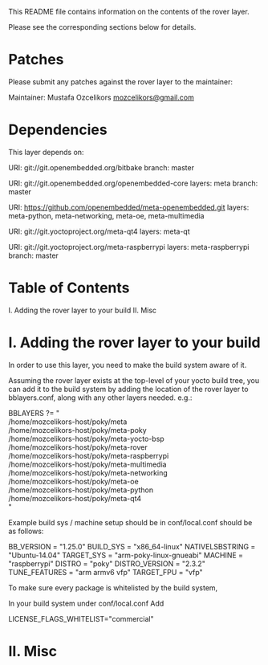 This README file contains information on the contents of the
rover layer.

Please see the corresponding sections below for details.



Patches
=======

Please submit any patches against the rover layer to the maintainer:

Maintainer: Mustafa Ozcelikors <mozcelikors@gmail.com>


Dependencies
============

This layer depends on:

  URI: git://git.openembedded.org/bitbake
  branch: master

  URI: git://git.openembedded.org/openembedded-core
  layers: meta
  branch: master

  URI: https://github.com/openembedded/meta-openembedded.git
  layers: meta-python, meta-networking, meta-oe, meta-multimedia

  URI: git://git.yoctoproject.org/meta-qt4
  layers: meta-qt

  URI: git://git.yoctoproject.org/meta-raspberrypi
  layers: meta-raspberrypi
  branch: master

Table of Contents
=================

  I. Adding the rover layer to your build
 II. Misc


I. Adding the rover layer to your build
=================================================

In order to use this layer, you need to make the build system aware of
it.

Assuming the rover layer exists at the top-level of your
yocto build tree, you can add it to the build system by adding the
location of the rover layer to bblayers.conf, along with any
other layers needed. e.g.:

  BBLAYERS ?= " \
    /home/mozcelikors-host/poky/meta \
    /home/mozcelikors-host/poky/meta-poky \
    /home/mozcelikors-host/poky/meta-yocto-bsp \
    /home/mozcelikors-host/poky/meta-rover \
    /home/mozcelikors-host/poky/meta-raspberrypi \
    /home/mozcelikors-host/poky/meta-multimedia \
    /home/mozcelikors-host/poky/meta-networking \
    /home/mozcelikors-host/poky/meta-oe \
    /home/mozcelikors-host/poky/meta-python \
    /home/mozcelikors-host/poky/meta-qt4 \
  "




Example build sys / machine setup should be in conf/local.conf should be as follows:

BB_VERSION        = "1.25.0"
BUILD_SYS         = "x86_64-linux"
NATIVELSBSTRING   = "Ubuntu-14.04"
TARGET_SYS        = "arm-poky-linux-gnueabi"
MACHINE           = "raspberrypi"
DISTRO            = "poky"
DISTRO_VERSION    = "2.3.2"
TUNE_FEATURES     = "arm armv6 vfp"
TARGET_FPU        = "vfp"

To make sure every package is whitelisted by the build system,

In your build system under conf/local.conf
Add

   LICENSE_FLAGS_WHITELIST="commercial"


II. Misc
========

